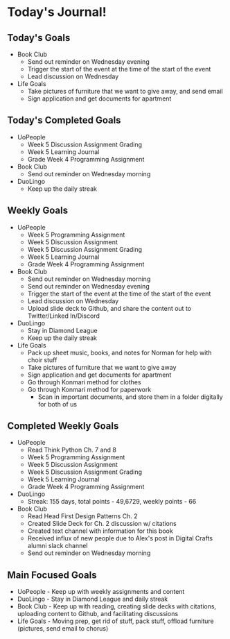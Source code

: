 # Today's Journal!

## Today's Goals

- Book Club
  - Send out reminder on Wednesday evening
  - Trigger the start of the event at the time of the start of the event
  - Lead discussion on Wednesday
- Life Goals
  - Take pictures of furniture that we want to give away, and send email
  - Sign application and get documents for apartment

## Today's Completed Goals

- UoPeople
  - Week 5 Discussion Assignment Grading
  - Week 5 Learning Journal
  - Grade Week 4 Programming Assignment
- Book Club
  - Send out reminder on Wednesday morning
- DuoLingo
  - Keep up the daily streak

## Weekly Goals

- UoPeople
  - Week 5 Programming Assignment
  - Week 5 Discussion Assignment
  - Week 5 Discussion Assignment Grading
  - Week 5 Learning Journal
  - Grade Week 4 Programming Assignment
- Book Club
  - Send out reminder on Wednesday morning
  - Send out reminder on Wednesday evening
  - Trigger the start of the event at the time of the start of the event
  - Lead discussion on Wednesday
  - Upload slide deck to Github, and share the content out to Twitter/Linked In/Discord
- DuoLingo
  - Stay in Diamond League
  - Keep up the daily streak
- Life Goals
  - Pack up sheet music, books, and notes for Norman for help with choir stuff
  - Take pictures of furniture that we want to give away
  - Sign application and get documents for apartment
  - Go through Konmari method for clothes
  - Go through Konmari method for paperwork
    - Scan in important documents, and store them in a folder digitally for both of us

## Completed Weekly Goals

- UoPeople
  - Read Think Python Ch. 7 and 8
  - Week 5 Programming Assignment
  - Week 5 Discussion Assignment
  - Week 5 Discussion Assignment Grading
  - Week 5 Learning Journal
  - Grade Week 4 Programming Assignment
- DuoLingo
  - Streak: 155 days, total points - 49,6729, weekly points - 66
- Book Club
  - Read Head First Design Patterns Ch. 2
  - Created Slide Deck for Ch. 2 discussion w/ citations
  - Created text channel with information for this book
  - Received influx of new people due to Alex's post in Digital Crafts alumni slack channel
  - Send out reminder on Wednesday morning

## Main Focused Goals

- UoPeople - Keep up with weekly assignments and content
- DuoLingo - Stay in Diamond League and daily streak
- Book Club - Keep up with reading, creating slide decks with citations, uploading content to Github, and facilitating discussions
- Life Goals - Moving prep, get rid of stuff, pack stuff, offload furniture (pictures, send email to chorus)
